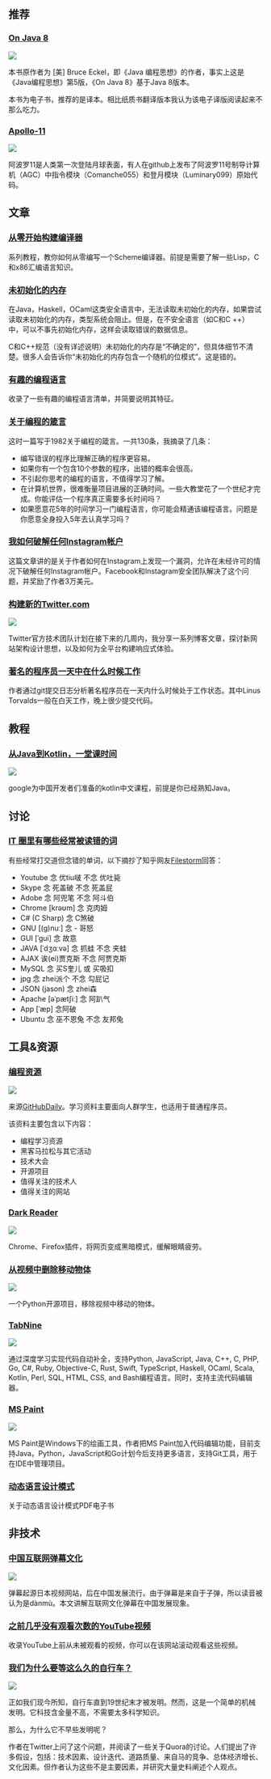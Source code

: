 ## 推荐

### [On Java 8](https://github.com/LingCoder/OnJava8 "On Java 8")

<img src="https://raw.githubusercontent.com/LingCoder/OnJava8/master/docs/images/cover.jpg"/>

本书原作者为 [美] Bruce Eckel，即《Java 编程思想》的作者，事实上这是《Java编程思想》第5版，《On Java 8》基于Java 8版本。

本书为电子书，推荐的是译本。相比纸质书翻译版本我认为该电子译版阅读起来不那么吃力。

### [Apollo-11](https://github.com/chrislgarry/Apollo-11 "Apollo-11")

<img src="https://ichef.bbci.co.uk/news/660/cpsprodpb/3A01/production/_105194841_af01f328-fe84-4679-92b9-4f7587beae01.jpg"/>

阿波罗11是人类第一次登陆月球表面，有人在github上发布了阿波罗11号制导计算机（AGC）中指令模块（Comanche055）和登月模块（Luminary099）原始代码。

## 文章

### [从零开始构建编译器](https://generalproblem.net/lets_build_a_compiler/01-starting-out/ "从零开始构建编译器")

系列教程，教你如何从零编写一个Scheme编译器。前提是需要了解一些Lisp，C和x86汇编语言知识。

### [未初始化的内存](https://www.ralfj.de/blog/2019/07/14/uninit.html "未初始化的内存")

在Java，Haskell，OCaml这类安全语言中，无法读取未初始化的内存，如果尝试读取未初始化的内存，类型系统会阻止。但是，在不安全语言（如C和C ++）中，可以不事先初始化内存，这样会读取错误的数据信息。

C和C++规范（没有详述说明）未初始化的内存是“不确定的”，但具体细节不清楚。很多人会告诉你“未初始化的内存包含一个随机的位模式”。这是错的。

### [有趣的编程语言](https://www.btbytes.com/pl.html "有趣的编程语言")

收录了一些有趣的编程语言清单，并简要说明其特征。

### [关于编程的箴言](https://www.gwern.net/docs/cs/1982-perlis.pdf "关于编程的箴言")

这时一篇写于1982关于编程的箴言。一共130条，我摘录了几条：

- 编写错误的程序比理解正确的程序更容易。
- 如果你有一个包含10个参数的程序，出错的概率会很高。
- 不引起你思考的编程的语言，不值得学习了解。
- 在计算机世界，很难衡量项目进展的正确时间。一些大教堂花了一个世纪才完成。你能评估一个程序真正需要多长时间吗？
- 如果愿意花5年的时间学习一门编程语言，你可能会精通该编程语言。问题是你愿意全身投入5年去认真学习吗？

### [我如何破解任何Instagram帐户](https://thezerohack.com/hack-any-instagram#articlescroll "我如何破解任何Instagram帐户")

这篇文章讲的是关于作者如何在Instagram上发现一个漏洞，允许在未经许可的情况下破解任何Instagram帐户。Facebook和Instagram安全团队解决了这个问题，并奖励了作者3万美元。

### [构建新的Twitter.com](https://blog.twitter.com/engineering/en_us/topics/infrastructure/2019/buildingthenewtwitter.html "构建新的Twitter.com")

<img src="https://blog.twitter.com/content/dam/blog-twitter/engineering/en_us/infrastructure/2019/delight/Twitter-Web-Light.png.img.fullhd.medium.png"/>

Twitter官方技术团队计划在接下来的几周内，我分享一系列博客文章，探讨新网站架构设计思想，以及如何为全平台构建响应式体验。

### [著名的程序员一天中在什么时候工作](https://ivan.bessarabov.com/blog/famous-programmers-work-time "著名的程序员一天中在什么时候工作")

作者通过git提交日志分析著名程序员在一天内什么时候处于工作状态。其中Linus Torvalds一般在白天工作，晚上很少提交代码。

## 教程

### [从Java到Kotlin，一堂课时间](https://clmirror.storage.googleapis.com/codelabs/java-to-kotlin-zh/index.html "从Java到Kotlin，一堂课时间")

<img src="https://mmbiz.qpic.cn/mmbiz_jpg/rFWVXwibLGtx1Ivhjr05MRW58fPkFPRq7D3kwweWLDVFPmWdXvzp958niclT7ibStBEE2PxMHlAiaPlEvSdNpbZicsg/640?wx_fmt=jpeg&tp=webp&wxfrom=5&wx_lazy=1&wx_co=1"/>

google为中国开发者们准备的kotlin中文课程，前提是你已经熟知Java。

## 讨论

### [IT 圈里有哪些经常被读错的词](https://www.zhihu.com/question/19739907/answer/12960562 "IT 圈里有哪些经常被读错的词")

有些经常打交道但念错的单词，以下摘抄了知乎网友[Filestorm](https://www.zhihu.com/people/filestorm/activities "Filestorm")回答：

- Youtube 念 优tiu啵 不念 优吐毙
- Skype 念 死盖破 不念 死盖屁
- Adobe 念 阿兜笔 不念 阿斗伯
- Chrome [krəʊm] 念 克肉姆
- C# (C Sharp) 念 C煞破
- GNU [(g)nuː] 念 - 哥怒
- GUI [ˈɡui] 念 故意
- JAVA [ˈdʒɑːvə] 念 抓蛙 不念 夹蛙
- AJAX 诶(ei)贾克斯 不念 阿贾克斯
- MySQL 念 买S奎儿 或 买吸扣
- jpg 念 zhei派个 不念 勾屁记
- JSON (jason) 念 zhei森
- Apache [əˈpætʃiː] 念 阿趴气
- App [ˈæp] 念阿破
- Ubuntu 念 巫不恩兔 不念 友邦兔

## 工具&资源

### [编程资源](https://github.com/dipakkr/A-to-Z-Resources-for-Students "编程资源")

<img src="https://github.com/dipakkr/A-to-Z-Resources-for-Students/raw/master/res/frontb.png"/>

来源[GitHubDaily](https://mp.weixin.qq.com/s/m-FEw1js3L7AlNZM5H7LhQ "GitHubDaily")。学习资料主要面向人群学生，也适用于普通程序员。

该资料主要包含以下内容：

- 编程学习资源
- 黑客马拉松与其它活动
- 技术大会
- 开源项目
- 值得关注的技术人
- 值得关注的网站

### [Dark Reader](https://github.com/darkreader/darkreader "Dark Reader")

<img src="https://camo.githubusercontent.com/619d18806e7578dc4bb675e7a847ff8d42364294/68747470733a2f2f6c68332e676f6f676c6575736572636f6e74656e742e636f6d2f74544a4949494171664a57796d71504d394c416d69766c31316b576d462d58584c4142756573344f77666a4f45445f6e74734a5a644c5930565447305846435730575f7759536c6c37513d773634302d683430302d65333635"/>

Chrome、Firefox插件，将网页变成黑暗模式，缓解眼睛疲劳。

### [从视频中删除移动物体](https://github.com/zllrunning/video-object-removal "从视频中删除移动物体")

<img src="https://github.com/zllrunning/video-object-removal/raw/master/results/get_mask.gif"/>

一个Python开源项目，移除视频中移动的物体。

### [TabNine](https://tabnine.com/blog/deep "TabNine")

<img src="https://tabnine.com/static/deep_img_4.png"/>

通过深度学习实现代码自动补全，支持Python, JavaScript, Java, C++, C, PHP, Go, C#, Ruby, Objective-C, Rust, Swift, TypeScript, Haskell, OCaml, Scala, Kotlin, Perl, SQL, HTML, CSS, and Bash编程语言。同时，支持主流代码编辑器。

### [MS Paint](https://github.com/MSPaintIDE/MSPaintIDE "MS Paint")

<img src="https://camo.githubusercontent.com/8b5f609dfffa096c6bdcc12287340a10f61fd11c/68747470733a2f2f6d732d7061696e742d692e64652f696d616765732f4c6f676f2d4865616465722e706e67"/>

MS Paint是Windows下的绘画工具，作者把MS Paint加入代码编辑功能，目前支持Java，Python，JavaScript和Go计划今后支持更多语言，支持Git工具，用于在IDE中管理项目。

### [动态语言设计模式](http://norvig.com/design-patterns/design-patterns.pdf "动态语言设计模式")

关于动态语言设计模式PDF电子书

## 非技术

### [中国互联网弹幕文化](https://logicmag.io/07-bullet-time/ "中国互联网弹幕文化")

<img src="http://img1.fjtv.net/material/news/img/640x/2015/03/20150301160246JulW.png?yz2Q"/>

弹幕起源日本视频网站，后在中国发展流行。由于弹幕是来自于子弹，所以读音被认为是dànmù。本文讲解互联网文化弹幕在中国发展现象。

### [之前几乎没有观看次数的YouTube视频](http://astronaut.io/# "之前几乎没有观看次数的YouTube视频")

收录YouTube上前从未被观看的视频，你可以在该网站滚动观看这些视频。

### [我们为什么要等这么久的自行车？](https://rootsofprogress.org/why-did-we-wait-so-long-for-the-bicycle "我们为什么要等这么久的自行车？")

<img src="https://rootsofprogress.org/img/early-bicycle-models.png"/>

正如我们现今所知，自行车直到19世纪末才被发明。然而，这是一个简单的机械发明。它科技含金量不高，不需要太多科学知识。

那么，为什么它不早些发明呢？

作者在Twitter上问了这个问题，并阅读了一些关于Quora的讨论。人们提出了许多假设，包括：技术因素、设计迭代、道路质量、来自马的竞争、总体经济增长、文化因素。但作者认为这些不是主要因素，并研究大量史料阐述个人观点。
